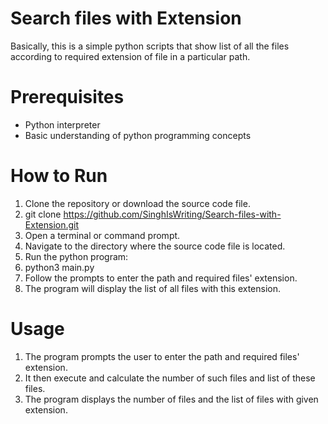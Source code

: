 # Search files with Extension
Basically, this is a simple python scripts that show list of all the files according to required extension of file in a particular path.

# Prerequisites
* Python interpreter
* Basic understanding of python programming concepts

# How to Run
1. Clone the repository or download the source code file.
2. git clone https://github.com/SinghIsWriting/Search-files-with-Extension.git
3. Open a terminal or command prompt.
4. Navigate to the directory where the source code file is located.
5. Run the python program:
6. python3 main.py
7. Follow the prompts to enter the path and required files' extension.
8. The program will display the list of all files with this extension.

# Usage
1. The program prompts the user to enter the path and required files' extension.
2. It then execute and calculate the number of such files and list of these files.
3. The program displays the number of files and the list of files with given extension.
